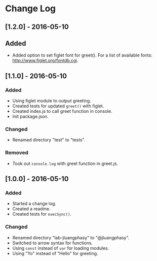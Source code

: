 # Change Log

## [1.2.0] - 2016-05-10

## Added

- Added option to set figlet font for greet(). For a list of available fonts: http://www.figlet.org/fontdb.cgi.

## [1.1.0] - 2016-05-10

### Added

- Using figlet module to output greeting.
- Created tests for updated `greet()` with figlet.
- Created index.js to call greet function in console.
- Init package.json.

### Changed

- Renamed directory "test" to "tests".

### Removed

- Took out `console.log` with greet function in greet.js.

## [1.0.0] - 2016-05-10

### Added

- Started a change log.
- Created a readme.
- Created tests for `execSync()`.

### Changed

- Renamed directory "lab-jluangphasy" to "@jluangphasy".
- Switched to arrow syntax for functions.
- Using `const` instead of `var` for loading modules.
- Using "Yo" instead of "Hello" for greeting.
